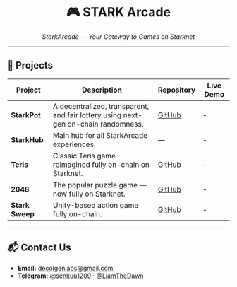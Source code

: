<div align="center">
  <h1>🎮 STARK Arcade</h1>
  <p><em>StarkArcade — Your Gateway to Games on Starknet</em></p>
</div>

---

## 🚀 Projects

| Project        | Description                                                                 | Repository                                                                 | Live Demo                                           |
|----------------|-----------------------------------------------------------------------------|----------------------------------------------------------------------------|-----------------------------------------------------|
| **StarkPot**   | A decentralized, transparent, and fair lottery using next-gen on-chain randomness. | [GitHub](https://github.com/decolgen-labs/stark-lottery-contract)         | -        |
| **StarkHub**   | Main hub for all StarkArcade experiences.                                   | —                                                                          | -              |
| **Teris**      | Classic Teris game reimagined fully on-chain on Starknet.                    | [GitHub](https://github.com/decolgen-labs/tetris-game)                    | -       |
| **2048**       | The popular puzzle game — now fully on Starknet.                            | [GitHub](https://github.com/decolgen-labs/2048-game)                      | -         |
| **Stark Sweep**| Unity-based action game fully on-chain.                                     | [GitHub](https://github.com/decolgen-labs/BrushHit-unity)                | -         |

---

## 📬 Contact Us

- **Email:** [decolgenlabs@gmail.com](mailto:decolgenlabs@gmail.com)  
- **Telegram:** [@senkuu1209](https://t.me/senkuu1209) · [@LiamTheDawn](https://t.me/LiamTheDawn)
